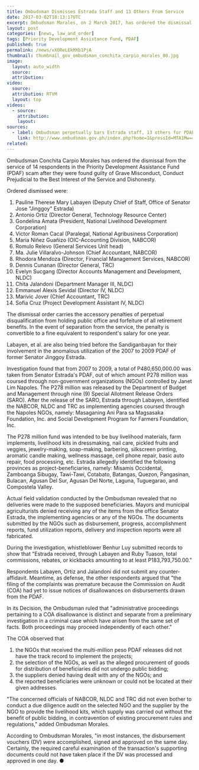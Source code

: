 ```yaml
---
title: Ombudsman Dismisses Estrada Staff and 13 Others From Service
date: 2017-03-02T18:13:17UTC
excerpt: Ombudsman Morales, on 2 March 2017, has ordered the dismissal from the service of 14 respondents in the Priority Development Assistance Fund scam.
layout: post
categories: [news, law_and_order]
tags: [Priority Development Assistance Fund, PDAF]
published: true
permalink: /news/vXOReLEkMXb1PjA
thumbnail: thumbnail_gov_ombudsman_conchita_carpio_morales_00.jpg
image:
  layout: auto_width
  source: 
  attribution: 
video:
  source: 
  attribution: RTVM
  layout: top
videos:
  - source: 
    attribution: 
    layout: 
sources:
  - label: Ombudsman perpetually bars Estrada staff, 13 others for PDAF scam involvement (Ombudsman)
    link: http://www.ombudsman.gov.ph/index.php?home=1&pressId=MTA1Mw==
related:
---
```


Ombudsman Conchita Carpio Morales has ordered the dismissal from the service of 14 respondents in the Priority Development Assistance Fund (PDAF) scam after they were found guilty of Grave Misconduct, Conduct Prejudicial to the Best Interest of the Service and Dishonesty.

Ordered dismissed were:

1. Pauline Therese Mary Labayen (Deputy Chief of Staff, Office of Senator Jose "Jinggoy" Estrada)
2. Antonio Ortiz (Director General, Technology Resource Center)
3. Gondelina Amata (President, National Livelihood Development Corporation)
4. Victor Roman Cacal (Paralegal, National Agribusiness Corporation)
5. Maria Niñez Guañizo (OIC-Accounting Division, NABCOR)
6. Romulo Relevo (General Services Unit head)
7. Ma. Julie Villaralvo-Johnson (Chief Accountant, NABCOR)
8. Rhodora Mendoza (Director, Financial Management Services, NABCOR)
9. Dennis Cunanan (Director General, TRC)
10. Evelyn Sucgang (Director Accounts Management and Development, NLDC)
11. Chita Jalandoni (Department Manager III, NLDC)
12. Emmanuel Alexis Sevidal (Director IV, NLDC)
13. Marivic Jover (Chief Accountant, TRC)
14. Sofia Cruz (Project Development Assistant IV, NLDC)

The dismissal order carries the accessory penalties of perpetual disqualification from holding public office and forfeiture of all retirement benefits. In the event of separation from the service, the penalty is convertible to a fine equivalent to respondent's salary for one year.

Labayen, et al. are also being tried before the Sandiganbayan for their involvement in the anomalous utilization of the 2007 to 2009 PDAF of former Senator Jinggoy Estrada.

Investigation found that from 2007 to 2009, a total of P480,650,000.00 was taken from Senator Estrada's PDAF, out of which amount P278 million was coursed through non-government organizations (NGOs) controlled by Janet Lim Napoles. The P278 million was released by the Department of Budget and Management through nine (9) Special Allotment Release Orders (SARO). After the release of the SARO, Estrada through Labayen, identified the NABCOR, NLDC and TRC as implementing agencies coursed through the Napoles NGOs, namely: Masaganing Ani Para sa Magsasaka Foundation, Inc. and Social Development Program for Farmers Foundation, Inc.

The P278 million fund was intended to be buy livelihood materials, farm implements, livelihood kits in dressmaking, nail care, pickled fruits and veggies, jewelry-making, soap-making, barbering, silkscreen printing, aromatic candle making, wellness massage, cell phone repair, basic auto repair, food processing, etc. Estrada allegedly identified the following provinces as project-beneficiaries, namely: Misamis Occidental, Zamboanga Sibugay, Tawi-Tawi, Cotabato, Batangas, Quezon, Pangasinan, Bulacan, Agusan Del Sur, Agusan Del Norte, Laguna, Tuguegarao, and Compostela Valley.

Actual field validation conducted by the Ombudsman revealed that no deliveries were made to the supposed beneficiaries. Mayors and municipal agriculturists denied receiving any of the items from the office Senator Estrada, the implementing agencies or any of the NGOs. The documents submitted by the NGOs such as disbursement, progress, accomplishment reports, fund utilization reports, delivery and inspection reports were all fabricated.

During the investigation, whistleblower Benhur Luy submitted records to show that "Estrada received, through Labayen and Ruby Tuason, total commissions, rebates, or kickbacks amounting to at least P183,793,750.00."

Respondents Labayen, Ortiz and Jalandoni did not submit any counter-affidavit. Meantime, as defense, the other respondents argued that "the filing of the complaints was premature because the Commission on Audit (COA) had yet to issue notices of disallowances on disbursements drawn from the PDAF.

In its Decision, the Ombudsman ruled that "administrative proceedings pertaining to a COA disallowance is distinct and separate from a preliminary investigation in a criminal case which have arisen from the same set of facts. Both proceedings may proceed independently of each other."

The COA observed that

1. the NGOs that received the multi-million peso PDAF releases did not have the track record to implement the projects;
2. the selection of the NGOs, as well as the alleged procurement of goods for distribution of beneficiaries did not undergo public bidding;
3. the suppliers denied having dealt with any of the NGOs; and
4. the reported beneficiaries were unknown or could not be located at their given addresses.

"The concerned officials of NABCOR, NLDC and TRC did not even bother to conduct a due diligence audit on the selected NGO and the supplier by the NGO to provide the livelihood kits, which supply was carried out without the benefit of public bidding, in contravention of existing procurement rules and regulations," added Ombudsman Morales.

According to Ombudsman Morales, "in most instances, the disbursement vouchers (DV) were accomplished, signed and approved on the same day. Certainly, the required careful examination of the transaction's supporting documents could not have taken place if the DV was processed and approved in one day.
&#x25cf;
